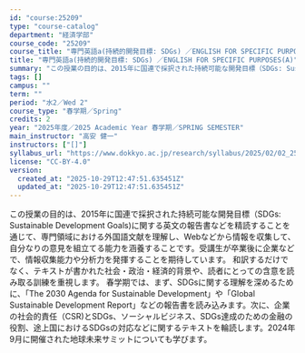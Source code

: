```yaml
---
id: "course:25209"
type: "course-catalog"
department: "経済学部"
course_code: "25209"
course_title: "専門英語a(持続的開発目標: SDGs) ／ENGLISH FOR SPECIFIC PURPOSES(A)"
title: "専門英語a(持続的開発目標: SDGs) ／ENGLISH FOR SPECIFIC PURPOSES(A)"
summary: "この授業の目的は、2015年に国連で採択された持続可能な開発目標（SDGs: Sustainable Development Goals)に関する英文の報告書などを精読することを通じて、専門領域における外国語文献を理解し、Webなどから情報…"
tags: []
campus: ""
term: ""
period: "水2／Wed 2"
course_type: "春学期／Spring"
credits: 2
year: "2025年度／2025 Academic Year 春学期／SPRING SEMESTER"
main_instructor: "高安 健一"
instructors: ["[]"]
syllabus_url: "https://www.dokkyo.ac.jp/research/syllabus/2025/02/02_25209_ja_JP.html"
license: "CC-BY-4.0"
version:
  created_at: "2025-10-29T12:47:51.635451Z"
  updated_at: "2025-10-29T12:47:51.635451Z"
---
```

この授業の目的は、2015年に国連で採択された持続可能な開発目標（SDGs: Sustainable Development Goals)に関する英文の報告書などを精読することを通じて、専門領域における外国語文献を理解し、Webなどから情報を収集して、自分なりの意見を組立てる能力を涵養することです。受講生が卒業後に企業などで、情報収集能力や分析力を発揮することを期待しています。 和訳するだけでなく、テキストが書かれた社会・政治・経済的背景や、読者にとっての含意を読み取る訓練を重視します。 春学期では、まず、SDGsに関する理解を深めるために、「The 2030 Agenda for Sustainable Development」や「Global Sustainable Development Report」などの報告書を読み込みます。次に、企業の社会的責任（CSR)とSDGs、ソーシャルビジネス、SDGs達成のための金融の役割、途上国におけるSDGsの対応などに関するテキストを輪読します。2024年9月に開催された地球未来サミットについても学びます。
